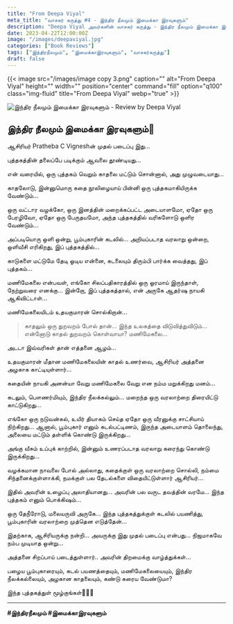 ```yaml
---
title: "From Deepa Viyal"
meta_title: "வாசகர் கருத்து #4 - இந்திர நீலமும் இமைக்கா இரவுகளும்"
description: "Deepa Viyal அவர்களின் வாசகர் கருத்து - இந்திர நீலமும் இமைக்கா இரவுகளும்"
date: 2023-04-22T12:00:00Z
image: "/images/deepaviyal.jpg"
categories: ["Book Reviews"]
tags: ["இந்திரநீலமும்", "இமைக்காஇரவுகளும்", "வாசகர்கருத்து"]
draft: false
---
```


{{< image src="/images/image copy 3.png" caption="" alt="From Deepa Viyal" height="" width="" position="center" command="fill" option="q100" class="img-fluid" title="From Deepa Viyal"  webp="true"  >}}


![இந்திர நீலமும் இமைக்கா இரவுகளும் - Review by Deepa Viyal](/images/deepaviyal.jpg)

## இந்திர நீலமும் இமைக்கா இரவுகளும்💙

ஆசிரியர் Pratheba C Vigneshன் முதல் படைப்பு இது...

புத்தகத்தின் தலைப்பே படிக்கும் ஆவலை தூண்டியது...

என் வரையில், ஒரு புத்தகம் வெறும் காதலை மட்டும் சொன்னால், அது முழுவடையாது...

காதலோடு, இன்னுமொரு கதை நூலிழையாய் பின்னி ஒரு புத்தகமாகியிருக்க வேண்டும்...

ஒரு வட்டார வழக்கோ, ஒரு இனத்தின் மறைக்கப்பட்ட அடையாளமோ, ஏதோ ஒரு பேரழிவோ, ஏதோ ஒரு பேருதயமோ, அந்த புத்தகத்தில் வரிகளோடு ஒளிர வேண்டும்...

அப்படியொரு ஒளி ஒன்று, பூம்புகாரின் கடலில்... அறியப்படாத வரலாறு ஒன்றை, ஒளிவீசி எரிகிறது, இப் புத்தகத்தில்...

காடுகளை மட்டுமே தேடி ஓடிய என்னை, கடலையும் திரும்பி பார்க்க வைத்தது, இப் புத்தகம்...

மணிமேகலை என்பவள், எங்கோ சிலப்பதிகாரத்தில் ஒரு ஓரமாய் இருந்தாள், நேற்றுவரை எனக்கு... இன்றோ, இப் புத்தகத்தால், என் அருகே ஆதர்ஷ நாயகி ஆகிவிட்டாள்...

மணிமேகலையிடம் உதயகுமாரன் சொல்கிறான்...

> காதலும் ஒரு துறவறம் போல் தான்...
> இந்த உலகத்தை விடுவித்துவிடும்...
> என்னோடு காதல் துறவறம் கொள்வாயா? மணிமேகலை...

அடடா இவ்வரிகள் தான் எத்தனை ஆழம்...

உதயகுமாரன் மீதான மணிமேகலையின் காதல் உணர்வை, ஆசிரியர் அத்தனை அழகாக காட்டியுள்ளார்...

கதையின் நாயகி அனன்யா வேறு மணிமேகலை வேறு என நம்ம மறுக்கிறது மனம்...

கடலும், பௌணர்மியும், இந்திர நீலக்கல்லும்... மறைந்த ஒரு வரலாற்றை திரையிட்டு காட்டுகிறது...

எங்கோ ஒரு நடுவன்கல், உயிர் தியாகம் செய்த ஏதோ ஒரு வீரனுக்கு சாட்சியாய் நிற்கிறது... ஆனால், பூம்புகார் எனும் கடல்பட்டிணம், இருந்த அடையாளம் தொலைந்து, அலையை மட்டும் தள்ளிக் கொண்டு இருக்கிறது...

அங்கு வீசும் உப்புக் காற்றில், இன்னும் உணரப்படாத வரலாறு கரைந்து கொண்டு இருக்கிறது...

வழக்கமான நாவலை போல் அல்லாது, கதைக்குள் ஒரு வரலாற்றை சொல்லி, நம்மை சிந்தனைக்குள்ளாக்கி, நமக்குள் பல தேடல்களை விதையிட்டுள்ளார் ஆசிரியர்...

இதில் அவரின் உழைப்பு அலாதியானது... அவரின் பல வருட தவத்தின் வரமே... இந்த புத்தகம் எனும் பொக்கிஷம்...

ஒரு தேநீரோடு, மலையருவி அருகே... இந்த புத்தகத்துக்குள் கடலில் பயணித்து, பூம்புகாரின் வரலாற்றை முத்தென எடுத்தேன்...

இதற்காக, ஆசிரியருக்கு நன்றி... அவருக்கு இது முதல் படைப்பு என்பது... நிஜமாகவே நம்ப முடியாத ஒன்று...

அத்தனை சிறப்பாய் படைத்துள்ளார்.. அவரின் திறமைக்கு வாழ்த்துக்கள்...

பழைய பூம்புகாரையும், கடல் பயணத்தையும், மணிமேகலையையும், இந்திர நீலக்கல்லையும், அழகான காதலையும், கண்டு கரைய வேண்டுமா?

இந்த புத்தகத்துள் மூழ்குங்கள்🥰💙🥰

---

**#இந்திரநீலமும் #இமைக்காஇரவுகளும்**
